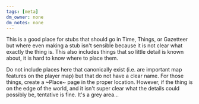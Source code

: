 ```yaml
---
tags: [meta]
dm_owner: none
dm_notes: none
---
```


This is a good place for stubs that should go in Time, Things, or Gazetteer but where even making a stub isn't sensible because it is not clear what exactly the thing is. This also includes things that so little detail is known about, it is hard to know where to place them. 

Do not include places here that canonically exist (i.e. are important map features on the player map) but that do not have a clear name. For those things, create a ~Place~ page in the proper location. However, if the thing is on the edge of the world, and it isn't super clear what the details could possibly be, tentative is fine. It's a grey area...